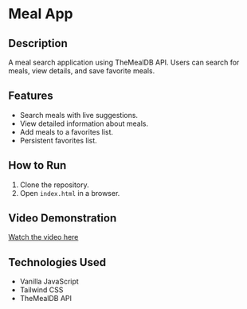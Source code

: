 # Meal App

## Description
A meal search application using TheMealDB API. Users can search for meals, view details, and save favorite meals.

## Features
- Search meals with live suggestions.
- View detailed information about meals.
- Add meals to a favorites list.
- Persistent favorites list.

## How to Run
1. Clone the repository.
2. Open `index.html` in a browser.

## Video Demonstration
[Watch the video here](<your-video-link>)

## Technologies Used
- Vanilla JavaScript
- Tailwind CSS
- TheMealDB API